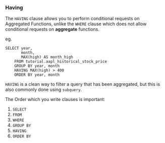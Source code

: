 ### Having

The `HAVING` clause allows you to perform conditional requests on Aggregated Functions, unlike the `WHERE` clause which does not allow conditional requests on **aggregate** functions. 

eg.

```
SELECT year,
       month,
       MAX(high) AS month_high
    FROM tutorial.aapl_historical_stock_price
    GROUP BY year, month
    HAVING MAX(high) > 400
    ORDER BY year, month
```

`HAVING` is a clean way to filter a query that has been aggregated, but this is also commonly done using `subquery`.

The Order which you write clauses is important:

1. `SELECT`
2. `FROM`
3. `WHERE`
4. `GROUP BY`
5. `HAVING`
6. `ORDER BY`